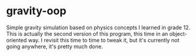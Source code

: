 # gravity-oop
Simple gravity simulation based on physics concepts I learned in grade 12. This is actually the second version of this program, this time in an object-oriented way.
I revisit this time to time to tweak it, but it's currently not going anywhere, it's pretty much done.
